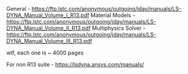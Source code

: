 General - https://ftp.lstc.com/anonymous/outgoing/jday/manuals/LS-DYNA_Manual_Volume_I_R13.pdf
Material Models - https://ftp.lstc.com/anonymous/outgoing/jday/manuals/LS-DYNA_Manual_Volume_II_R13.pdf
Multiphysics Solver - https://ftp.lstc.com/anonymous/outgoing/jday/manuals/LS-DYNA_Manual_Volume_III_R13.pdf

wtf, each one is ~ 4000 pages

For non R13 suite - https://lsdyna.ansys.com/manuals/